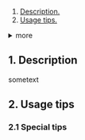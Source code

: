 1.  [ Description. ](#1)
2.  [ Usage tips. ](#2)
<details>
<summary>more</summary>
* 2.1.  [ Special tips. ](#2.1)
 </details> 

<a name="1"></a>
## 1. Description

sometext

<a name="2"></a>
## 2. Usage tips
<a name="2.1"></a>
### 2.1 Special tips
    
